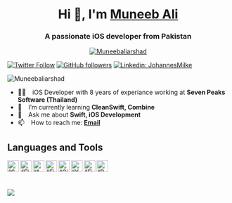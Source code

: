 <h1 align="center"> Hi 👋, I'm <a href="https://muneebaliarshad.com">Muneeb Ali</a></h1>
<h3 align="center">A passionate iOS developer from Pakistan</h3>

<p align="center"> <a href="https://github.com/ryo-ma/github-profile-trophy"><img src="https://github-profile-trophy.vercel.app/?username=Muneebaliarshad" alt="Muneebaliarshad" /></a> </p>

[![Twitter Follow](https://img.shields.io/twitter/follow/MuneebAliArshad?color=1DA1F2&label=Followers&logo=twitter&style=for-the-badge)][twitter]
[![GitHub followers](https://img.shields.io/github/followers/Muneebaliarshad?logo=GitHub&style=for-the-badge)][github]
[![Linkedin: JohannesMilke](https://img.shields.io/badge/-CONNECT-blue?style=for-the-badge&logo=Linkedin&link=https://www.linkedin.com/in/muneeb-ali-arshad/)][linkedin]
<p align="left"> <img src="https://komarev.com/ghpvc/?username=aneeqakhan&label=Profile%20views&color=0e75b6&style=flat" alt="Muneebaliarshad" /> </p>

- 👨‍💻 &ensp; iOS Developer with 8 years of experiance working at **Seven Peaks Software (Thailand)**
- 🌱 &ensp; I’m currently learning **CleanSwift, Combine**
- 💬 &ensp; Ask me about **Swift, iOS Development**
- 📫 &ensp; How to reach me: [**Email**][email]


## Languages and Tools
<img align="left" alt=“Swift” width="26px" src="https://www.vectorlogo.zone/logos/swift/swift-icon.svg"/>

<img align="left" alt=“Flutter” width="26px" src="https://www.vectorlogo.zone/logos/flutterio/flutterio-icon.svg"/>
<img align="left" alt=“Android” width="26px" src="https://www.vectorlogo.zone/logos/android/android-icon.svg"/>

<img align="left" alt=“Firebase” width="26px" src="https://www.vectorlogo.zone/logos/firebase/firebase-icon.svg"/>
<img align="left" alt=“Git” width="26px" src="https://www.vectorlogo.zone/logos/git-scm/git-scm-icon.svg"/>

<img align="left" alt=“Xcode” width="26px" src="https://www.vectorlogo.zone/logos/apple_xcode/apple_xcode-icon.svg"/>
<img align="left" alt=“Figma” width="26px" src="https://www.vectorlogo.zone/logos/figma/figma-icon.svg"/>
<img align="left" alt=“Postman” width="26px" src="https://www.vectorlogo.zone/logos/getpostman/getpostman-icon.svg"/>


<br/><br/><br/>

<img align='center' src="https://github-readme-stats.vercel.app/api?username=Muneebaliarshad&show_icons=true&theme=synthwave">


[website]: ttps://muneebaliarshad.com
[twitter]: https://twitter.com/intent/follow?original_referer=https%3A%2F%2Fgithub.com%MuneebAliArshad&screen_name=MuneebAliArshad
[linkedin]: https://linkedin.com/in/muneeb-ali-arshad
[github]: https://github.com/Muneebaliarshad
[email]: mailto:ali.muneeb93@gmail.com
